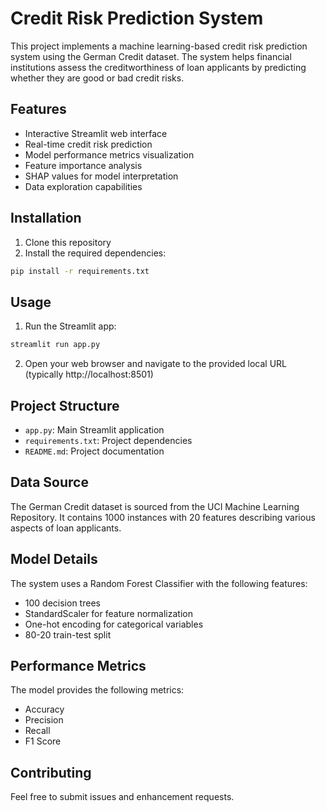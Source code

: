 # Credit Risk Prediction System

This project implements a machine learning-based credit risk prediction system using the German Credit dataset. The system helps financial institutions assess the creditworthiness of loan applicants by predicting whether they are good or bad credit risks.

## Features

- Interactive Streamlit web interface
- Real-time credit risk prediction
- Model performance metrics visualization
- Feature importance analysis
- SHAP values for model interpretation
- Data exploration capabilities

## Installation

1. Clone this repository
2. Install the required dependencies:
```bash
pip install -r requirements.txt
```

## Usage

1. Run the Streamlit app:
```bash
streamlit run app.py
```

2. Open your web browser and navigate to the provided local URL (typically http://localhost:8501)

## Project Structure

- `app.py`: Main Streamlit application
- `requirements.txt`: Project dependencies
- `README.md`: Project documentation

## Data Source

The German Credit dataset is sourced from the UCI Machine Learning Repository. It contains 1000 instances with 20 features describing various aspects of loan applicants.

## Model Details

The system uses a Random Forest Classifier with the following features:
- 100 decision trees
- StandardScaler for feature normalization
- One-hot encoding for categorical variables
- 80-20 train-test split

## Performance Metrics

The model provides the following metrics:
- Accuracy
- Precision
- Recall
- F1 Score

## Contributing

Feel free to submit issues and enhancement requests. 
